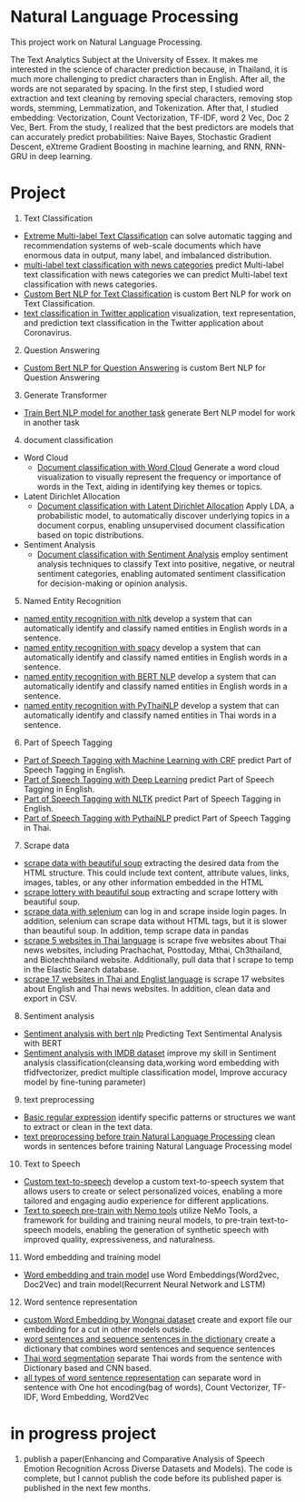 # Natural Language Processing

This project work on Natural Language Processing.

The Text Analytics Subject at the University of Essex. It makes me interested in the science of character prediction because, in Thailand, it is much more challenging to predict characters than in English. After all, the words are not separated by spacing. In the first step, I studied word extraction and text cleaning by removing special characters, removing stop words, stemming, Lemmatization, and Tokenization. After that, I studied embedding: Vectorization, Count Vectorization, TF-IDF, word 2 Vec, Doc 2 Vec, Bert. From the study, I realized that the best predictors are models that can accurately predict probabilities: Naive Bayes, Stochastic Gradient Descent, eXtreme Gradient Boosting in machine learning, and RNN, RNN-GRU in deep learning.

# Project
1. Text Classification
 - [Extreme Multi-label Text Classification](https://github.com/micsupasun/natural_language_processing/blob/main/xmlc-and-xml-classifier/README.md) can solve automatic tagging and recommendation systems of web-scale documents which have enormous data in output, many label, and imbalanced distribution.
 - [multi-label text classification with news categories](https://github.com/micsupasun/natural_language_processing/blob/main/multi_label_text_classifation_news/README.md) predict Multi-label text classification with news categories we can predict Multi-label text classification with news categories.
 - [Custom Bert NLP for Text Classification](https://github.com/micsupasun/natural_language_processing/blob/main/custom_bert_nlp/custom_bert_2_project/README.md) is custom Bert NLP for work on Text Classification.
 - [text classification in Twitter application](https://github.com/micsupasun/natural_language_processing/blob/main/text_classification_coronavirus_tweets/README.md) visualization, text representation, and prediction text classification in the Twitter application about Coronavirus.
2. Question Answering
 - [Custom Bert NLP for Question Answering](https://github.com/micsupasun/natural_language_processing/blob/main/custom_bert_nlp/custom_bert_2_project/README.md) is custom Bert NLP for Question Answering
3. Generate Transformer
 - [Train Bert NLP model for another task](https://github.com/micsupasun/natural_language_processing/blob/main/custom_bert_nlp/custom_bert_nlp/README.md) generate Bert NLP model for work in another task
 4. document classification
 - Word Cloud
   - [Document classification with Word Cloud](https://github.com/micsupasun/natural_language_processing/blob/main/document_classification/README.md) Generate a word cloud visualization to visually represent the frequency or importance of words in the Text, aiding in identifying key themes or topics.
 - Latent Dirichlet Allocation
   - [Document classification with Latent Dirichlet Allocation](https://github.com/micsupasun/natural_language_processing/blob/main/document_classification/README.md) Apply LDA, a probabilistic model, to automatically discover underlying topics in a document corpus, enabling unsupervised document classification based on topic distributions.
 - Sentiment Analysis
   - [Document classification with Sentiment Analysis](https://github.com/micsupasun/natural_language_processing/blob/main/document_classification/README.md) employ sentiment analysis techniques to classify Text into positive, negative, or neutral sentiment categories, enabling automated sentiment classification for decision-making or opinion analysis.
5. Named Entity Recognition
 - [named entity recognition with nltk](https://github.com/micsupasun/natural_language_processing/blob/main/named_entity_recognition/README.md) develop a system that can automatically identify and classify named entities in English words in a sentence.
 - [named entity recognition with spacy](https://github.com/micsupasun/natural_language_processing/blob/main/named_entity_recognition/README.md) develop a system that can automatically identify and classify named entities in English words in a sentence.
 - [named entity recognition with BERT NLP](https://github.com/micsupasun/natural_language_processing/blob/main/named_entity_recognition/README.md) develop a system that can automatically identify and classify named entities in English words in a sentence.
 - [named entity recognition with PyThaiNLP](https://github.com/micsupasun/natural_language_processing/blob/main/named_entity_recognition/README.md) develop a system that can automatically identify and classify named entities in Thai words in a sentence.
6. Part of Speech Tagging
 - [Part of Speech Tagging with Machine Learning with CRF](https://github.com/micsupasun/natural_language_processing/blob/main/part_of_speech_taggaing/README.md) predict Part of Speech Tagging in English. 
 - [Part of Speech Tagging with Deep Learning](https://github.com/micsupasun/natural_language_processing/blob/main/part_of_speech_taggaing/README.md) predict Part of Speech Tagging in English. 
 - [Part of Speech Tagging with NLTK](https://github.com/micsupasun/natural_language_processing/blob/main/part_of_speech_taggaing/README.md) predict Part of Speech Tagging in English. 
 - [Part of Speech Tagging with PythaiNLP](https://github.com/micsupasun/natural_language_processing/blob/main/part_of_speech_taggaing/README.md) predict Part of Speech Tagging in Thai. 
7. Scrape data
 - [scrape data with beautiful soup](https://github.com/micsupasun/natural_language_processing/blob/main/scrape_data/scrape_data_basic_beautiful_soup/README.md) extracting the desired data from the HTML structure. This could include text content, attribute values, links, images, tables, or any other information embedded in the HTML
 - [scrape lottery with beautiful soup](https://github.com/micsupasun/natural_language_processing/blob/main/scrape_data/scrape_data_historical_lotto_beautiful_soup/README.md) extracting and scrape lottery with beautiful soup.
 - [scrape data with selenium](https://github.com/micsupasun/natural_language_processing/blob/main/scrape_data/scrape_data_basic_selenium/README.md) can log in and scrape inside login pages. In addition, selenium can scrape data without HTML tags, but it is slower than beautiful soup. In addition, temp scrape data in pandas
 - [scrape 5 websites in Thai language](https://github.com/micsupasun/natural_language_processing/blob/main/scrape_data/scrape_5_website_es/README.md) is scrape five websites about Thai news websites, including Prachachat, Posttoday, Mthai, Ch3thailand, and Biotechthailand website. Additionally, pull data that I scrape to temp in the Elastic Search database.
 - [scrape 17 websites in Thai and Englist language](https://github.com/micsupasun/natural_language_processing/blob/main/scrape_data/scrape_17_websites/README.md) is scrape 17 websites about English and Thai news websites. In addition, clean data and export in CSV.

8. Sentiment analysis
 - [Sentiment analysis with bert nlp](https://github.com/micsupasun/natural_language_processing/blob/main/sentiment_analysis/sentiment_analysis_bert_nlp/README.md) Predicting Text Sentimental Analysis with BERT
 - [Sentiment analysis with IMDB dataset](https://github.com/micsupasun/natural_language_processing/blob/main/sentiment_analysis/imdb_sentiment_analysis/README.md) improve my skill in Sentiment analysis classification(cleansing data,working word embedding with tfidfvectorizer, predict multiple classification model, Improve accuracy model by fine-tuning parameter)
9. text preprocessing
 - [Basic regular expression](https://github.com/micsupasun/natural_language_processing/blob/main/text_preprocessing/basic_regular_expression/README.md) identify specific patterns or structures we want to extract or clean in the text data. 
 - [text preprocessing before train Natural Language Processing](https://github.com/micsupasun/natural_language_processing/blob/main/text_preprocessing/text_preprocessing/README.md) clean words in sentences before training Natural Language Processing model
10. Text to Speech
 - [Custom text-to-speech](https://github.com/micsupasun/natural_language_processing/blob/main/text_to_speech/custom_text_to_speech/README.md) develop a custom text-to-speech system that allows users to create or select personalized voices, enabling a more tailored and engaging audio experience for different applications.
 - [Text to speech pre-train with Nemo tools](https://github.com/micsupasun/natural_language_processing/blob/main/text_to_speech/text_to_speech_pretrain_with_nemo_tools/README.md) utilize NeMo Tools, a framework for building and training neural models, to pre-train text-to-speech models, enabling the generation of synthetic speech with improved quality, expressiveness, and naturalness.
11. Word embedding and training model
 - [Word embedding and train model](https://github.com/micsupasun/natural_language_processing/blob/main/word_embedding_and_train_model/README.md) use Word Embeddings(Word2vec, Doc2Vec) and train model(Recurrent Neural Network and LSTM)
12. Word sentence representation
 - [custom Word Embedding by Wongnai dataset](https://github.com/micsupasun/natural_language_processing/blob/main/word_sentence_representation/create_Word_Embedding_Thai_WONGNAI/README.md) create and export file our embedding for a cut in other models outside.
 - [word sentences and sequence sentences in the dictionary](https://github.com/micsupasun/natural_language_processing/blob/main/word_sentence_representation/create_dictionary_word_with_tokenizer/README.md) create a dictionary that combines word sentences and sequence sentences
 - [Thai word segmentation](https://github.com/micsupasun/natural_language_processing/blob/main/word_sentence_representation/thai_word_segmentation/README.md) separate Thai words from the sentence with Dictionary based and CNN based.
 - [all types of word sentence representation](https://github.com/micsupasun/natural_language_processing/blob/main/word_sentence_representation/word_sentence_representation/README.md) can separate word in sentence with One hot encoding(bag of words), Count Vectorizer, TF-IDF, Word Embedding, Word2Vec


# in progress project
1. publish a paper(Enhancing and Comparative Analysis of Speech Emotion Recognition Across Diverse Datasets and Models). The code is complete, but I cannot publish the code before its published paper is published in the next few months.

